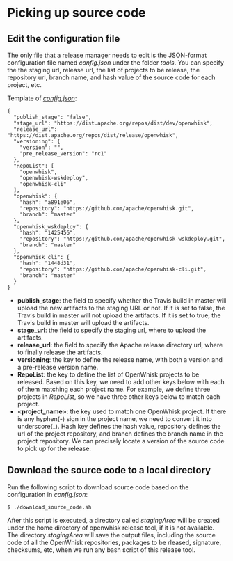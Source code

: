 <!--
#
# Licensed to the Apache Software Foundation (ASF) under one or more
# contributor license agreements.  See the NOTICE file distributed with
# this work for additional information regarding copyright ownership.
# The ASF licenses this file to You under the Apache License, Version 2.0
# (the "License"); you may not use this file except in compliance with
# the License.  You may obtain a copy of the License at
#
#     http://www.apache.org/licenses/LICENSE-2.0
#
# Unless required by applicable law or agreed to in writing, software
# distributed under the License is distributed on an "AS IS" BASIS,
# WITHOUT WARRANTIES OR CONDITIONS OF ANY KIND, either express or implied.
# See the License for the specific language governing permissions and
# limitations under the License.
#
-->

# Picking up source code

## Edit the configuration file

The only file that a release manager needs to edit is the JSON-format configuration file named _config.json_ under the
folder _tools_. You can specify the the staging url, release url, the list of projects to be release, the repository url,
branch name, and hash value of the source code for each project, etc.

Template of [_config.json_](../tools/config.json):

```
{
  "publish_stage": "false",
  "stage_url": "https://dist.apache.org/repos/dist/dev/openwhisk",
  "release_url": "https://dist.apache.org/repos/dist/release/openwhisk",
  "versioning": {
    "version": "",
    "pre_release_version": "rc1"
  },
  "RepoList": [
    "openwhisk",
    "openwhisk-wskdeploy",
    "openwhisk-cli"
  ],
  "openwhisk": {
    "hash": "a891e06",
    "repository": "https://github.com/apache/openwhisk.git",
    "branch": "master"
  },
  "openwhisk_wskdeploy": {
    "hash": "1425456",
    "repository": "https://github.com/apache/openwhisk-wskdeploy.git",
    "branch": "master"
  },
  "openwhisk_cli": {
    "hash": "1448d31",
    "repository": "https://github.com/apache/openwhisk-cli.git",
    "branch": "master"
  }
}
```
  - **publish_stage**: the field to specify whether the Travis build in master will upload the new artifacts to the staging
  URL or not. If it is set to false, the Travis build in master will not upload the artifacts. If it is set to true, the
  Travis build in master will upload the artifacts.
  - **stage_url**: the field to specify the staging url, where to upload the artifacts.
  - **release_url**: the field to specify the Apache release directory url, where to finally release the artifacts.
  - **versioning**: the key to define the release name, with both a version and a pre-release version name.
  - **RepoList**: the key to define the list of OpenWhisk projects to be released. Based on this key, we need to add other
  keys below with each of them matching each project name. For example, we define three projects in _RepoList_, so we
  have three other keys below to match each project.
  - **<project_name>**: the key used to match one OpenWhisk project. If there is any hyphen(-) sign in the project name, we need
  to convert it into underscore(_). Hash key defines the hash value, repository defines the url of the project repository,
  and branch defines the branch name in the project repository. We can precisely locate a version of the source code to
  pick up for the release.

## Download the source code to a local directory

Run the following script to download source code based on the configuration in _config.json_:

```
$ ./download_source_code.sh
```

After this script is executed, a directory called _stagingArea_ will be created under the home directory of openwhisk
release tool, if it is not available. The directory _stagingArea_ will save the output files, including the source code
of all the OpenWhisk repositories, packages to be rleased, signature, checksums, etc, when we run any bash script of this
release tool.

